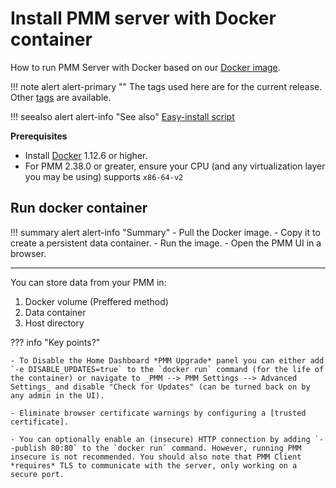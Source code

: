 # Install PMM server with Docker container

How to run PMM Server with Docker based on our [Docker image](https://hub.docker.com/r/percona/pmm-server).

!!! note alert alert-primary ""
    The tags used here are for the current release. Other [tags](https://hub.docker.com/r/percona/pmm-server/tags) are available.

!!! seealso alert alert-info "See also"
    [Easy-install script](../easy-install.md)

**Prerequisites**

- Install [Docker](https://docs.docker.com/get-docker/) 1.12.6 or higher.
- For PMM 2.38.0 or greater, ensure your CPU (and any virtualization layer you may be using) supports `x86-64-v2`


## Run docker container

!!! summary alert alert-info "Summary"
    - Pull the Docker image.
    - Copy it to create a persistent data container.
    - Run the image.
    - Open the PMM UI in a browser.

---

You can store data from your PMM in:

1. Docker volume (Preffered method)
2. Data container
3. Host directory


??? info "Key points?"

    - To Disable the Home Dashboard *PMM Upgrade* panel you can either add `-e DISABLE_UPDATES=true` to the `docker run` command (for the life of the container) or navigate to _PMM --> PMM Settings --> Advanced Settings_ and disable "Check for Updates" (can be turned back on by any admin in the UI).

    - Eliminate browser certificate warnings by configuring a [trusted certificate].

    - You can optionally enable an (insecure) HTTP connection by adding `--publish 80:80` to the `docker run` command. However, running PMM insecure is not recommended. You should also note that PMM Client *requires* TLS to communicate with the server, only working on a secure port.
